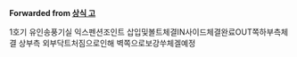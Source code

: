 **Forwarded from [상식 고](https://t.me/no_username_1031144752)**

1호기 유인송풍기실  익스펜션조인트 삽입및볼트체결IN사이드체결완료OUT쪽하부측체결   상부측 외부닥트처짐으로인해 벽쪽으로보강쑤체겔예정
